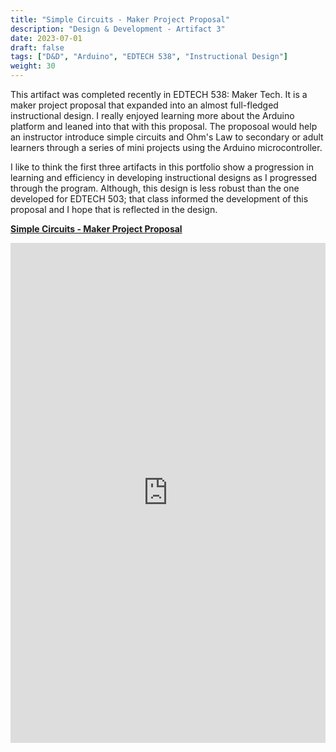 ```yaml
---
title: "Simple Circuits - Maker Project Proposal"
description: "Design & Development - Artifact 3"
date: 2023-07-01
draft: false
tags: ["D&D", "Arduino", "EDTECH 538", "Instructional Design"]
weight: 30
---
```

This artifact was completed recently in EDTECH 538: Maker Tech.  It is a maker project proposal that expanded into an almost full-fledged instructional design.  I really enjoyed learning more about the Arduino platform and leaned into that with this proposal. The proposoal would help an instructor introduce simple circuits and Ohm's Law to secondary or adult learners through a series of mini projects using the Arduino microcontroller.

I like to think the first three artifacts in this portfolio show a progression in learning and efficiency in developing instructional designs as I progressed through the program.  Although, this design is less robust than the one developed for EDTECH 503; that class informed the development of this proposal and I hope that is reflected in the design.

**[Simple Circuits - Maker Project Proposal](https://docs.google.com/document/d/1bFjoCCxGs849b87OtL7BdgAY6Qk8bupAH4GwhgUtrko/preview)**

<p><iframe src="https://docs.google.com/document/d/1bFjoCCxGs849b87OtL7BdgAY6Qk8bupAH4GwhgUtrko/preview" frameborder="0" width="100%" height="800" allowfullscreen="true" mozallowfullscreen="true" webkitallowfullscreen="true"></iframe></p>

